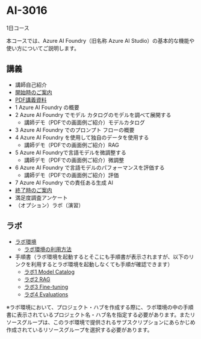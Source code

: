 # AI-3016

1日コース

本コースでは、Azure AI Foundry（旧名称 Azure AI Studio）の基本的な機能や使い方についてご説明します。

## 講義

- 講師自己紹介
- [開始時のご案内](../opening.md)
- [PDF講義資料](AI-3016-ai-foundry.pdf)
- 1 Azure AI Foundry の概要
- 2 Azure AI Foundry でモデル カタログのモデルを調べて展開する
  - 講師デモ（PDFでの画面例ご紹介）モデルカタログ
- 3 Azure AI Foundry でのプロンプト フローの概要
- 4 Azure AI Foundry を使用して独自のデータを使用する
  - 講師デモ（PDFでの画面例ご紹介）RAG
- 5 Azure AI Foundryで言語モデルを微調整する
  - 講師デモ（PDFでの画面例ご紹介）微調整
- 6 Azure AI Foundry で言語モデルのパフォーマンスを評価する
  - 講師デモ（PDFでの画面例ご紹介）評価
- 7 Azure AI Foundry での責任ある生成 AI
- [終了時のご案内](../closing-cloudslice.md)
- 満足度調査アンケート
- （オプション）ラボ（演習）

## ラボ

- [ラボ環境](https://esi.learnondemand.net/)
  - [ラボ環境の利用方法](../ラボ環境の利用方法.pdf)
- 手順書（ラボ環境を起動するとそこにも手順書が表示されますが、以下のリンクを利用するとラボ環境を起動しなくても手順が確認できます）
  - [ラボ1 Model Catalog](lab01.md)
  - [ラボ2 RAG](lab02.md)
  - [ラボ3 Fine-tuning](lab03.md)
  - [ラボ4 Evaluations](lab04.md)

※ラボ環境において、プロジェクト・ハブを作成する際に、ラボ環境の中の手順書に表示されているプロジェクト名・ハブ名を指定する必要があります。またリソースグループは、このラボ環境で提供されるサブスクリプションにあらかじめ作成されているリソースグループを選択する必要があります。
